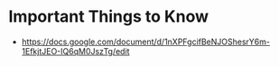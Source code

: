 Important Things to Know
========================

* https://docs.google.com/document/d/1nXPFgcifBeNJOShesrY6m-1EfkjtJEO-IQ6qM0JszTg/edit
